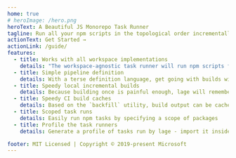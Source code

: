 ```yaml
---
home: true
# heroImage: /hero.png
heroText: A Beautiful JS Monorepo Task Runner
tagline: Run all your npm scripts in the topological order incrementally with cloud caches
actionText: Get Started →
actionLink: /guide/
features:
  - title: Works with all workspace implementations
    details: "The workspace-agnostic task runner will run npm scripts for all workspace implementations out there: lerna, yarn, pnpm, rush"
  - title: Simple pipeline definition
    details: With a terse definition language, get going with builds within a few seconds
  - title: Speedy local incremental builds
    details: Because building once is painful enough, lage will remember what you've built before and skip steps that it has already performed before
  - title: Speedy CI build caches
    details: Based on the `backfill` utility, build output can be cached into the cloud for speedy CI builds as well
  - title: Scoped task runs
    details: Easily run npm tasks by specifying a scope of packages
  - title: Profile the task runners
    details: Generate a profile of tasks run by lage - import it inside Chrome or Edge to understand which tasks took the longest time

footer: MIT Licensed | Copyright © 2019-present Microsoft
---
```

